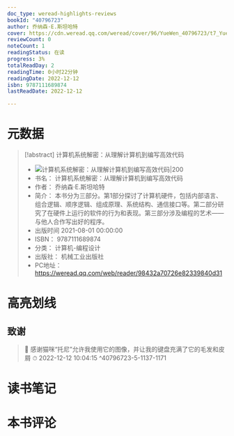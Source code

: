 ```yaml
---
doc_type: weread-highlights-reviews
bookId: "40796723"
author: 乔纳森·E.斯坦哈特
cover: https://cdn.weread.qq.com/weread/cover/96/YueWen_40796723/t7_YueWen_40796723.jpg
reviewCount: 0
noteCount: 1
readingStatus: 在读
progress: 3%
totalReadDay: 2
readingTime: 0小时22分钟
readingDate: 2022-12-12
isbn: 9787111689874
lastReadDate: 2022-12-12

---
```

# 元数据
> [!abstract] 计算机系统解密：从理解计算机到编写高效代码
> - ![ 计算机系统解密：从理解计算机到编写高效代码|200](https://cdn.weread.qq.com/weread/cover/96/YueWen_40796723/t7_YueWen_40796723.jpg)
> - 书名： 计算机系统解密：从理解计算机到编写高效代码
> - 作者： 乔纳森·E.斯坦哈特
> - 简介： 本书分为三部分。第1部分探讨了计算机硬件，包括内部语言、组合逻辑、顺序逻辑、组成原理、系统结构、通信接口等。第二部分研究了在硬件上运行的软件的行为和表现。第三部分涉及编程的艺术——与他人合作写出好的程序。
> - 出版时间 2021-08-01 00:00:00
> - ISBN： 9787111689874
> - 分类： 计算机-编程设计
> - 出版社： 机械工业出版社
> - PC地址：https://weread.qq.com/web/reader/98432a70726e82339840d31

# 高亮划线

## 致谢

> 📌 感谢猫咪“托尼”允许我使用它的图像，并让我的键盘充满了它的毛发和皮屑 
> ⏱ 2022-12-12 10:04:15 ^40796723-5-1137-1171

# 读书笔记

# 本书评论
